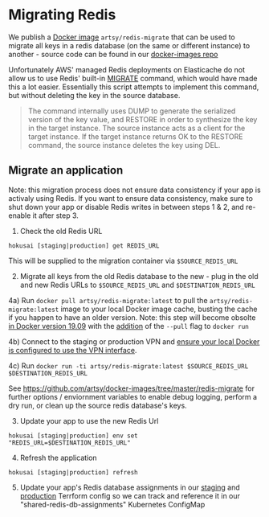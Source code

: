 # Migrating Redis

We publish a [Docker image](https://hub.docker.com/r/artsy/redis-migrate) `artsy/redis-migrate` that can be used to migrate all keys in a redis database (on the same or different instance) to another - source code can be found in our [docker-images repo](https://github.com/artsy/docker-images/tree/master/redis-migrate)

Unfortunately AWS' managed Redis deployments on Elasticache do not allow us to use Redis' built-in [MIGRATE](https://redis.io/commands/migrate) command, which would have made this a lot easier.  Essentially this script attempts to implement this command, but without deleting the key in the source database.

> The command internally uses DUMP to generate the serialized version of the key value, and RESTORE in order to synthesize the key in the target instance. The source instance acts as a client for the target instance. If the target instance returns OK to the RESTORE command, the source instance deletes the key using DEL.

## Migrate an application

Note: this migration process does not ensure data consistency if your app is activaly using Redis.  If you want to ensure data consistency, make sure to shut down your app or disable Redis writes in between steps 1 & 2, and re-enable it after step 3.

1) Check the old Redis URL

```
hokusai [staging|production] get REDIS_URL
```

This will be supplied to the migration container via `$SOURCE_REDIS_URL`

2) Migrate all keys from the old Redis database to the new - plug in the old and new Redis URLs to `$SOURCE_REDIS_URL` and `$DESTINATION_REDIS_URL`


4a) Run `docker pull artsy/redis-migrate:latest` to pull the `artsy/redis-migrate:latest` image to your local Docker image cache, busting the cache if you happen to have an older version.  Note:  this step will become obsolte [in Docker version 19.09](https://github.com/moby/moby/issues/13331#issuecomment-493531462) with the [addition](https://github.com/docker/cli/pull/1498) of the `--pull` flag to `docker run`

4b) Connect to the staging or production VPN and [ensure your local Docker is configured to use the VPN interface](https://www.notion.so/artsy/VPN-Configuration-60798c292185407687356997bf251d8c).

4c) Run `docker run -ti artsy/redis-migrate:latest $SOURCE_REDIS_URL $DESTINATION_REDIS_URL`

See https://github.com/artsy/docker-images/tree/master/redis-migrate for further options / enviornment variables to enable debug logging, perform a dry run, or clean up the source redis database's keys.

3) Update your app to use the new Redis Url

```
hokusai [staging|production] env set "REDIS_URL=$DESTINATION_REDIS_URL"
```

4) Refresh the application

```
hokusai [staging|production] refresh
```

5) Update your app's Redis database assignments in our [staging](https://github.com/artsy/infrastructure/blob/master/terraform/staging/redis-database-assignments.tf) and [production](https://github.com/artsy/infrastructure/blob/master/terraform/production/redis-database-assignments.tf) Terrform config so we can track and reference it in our "shared-redis-db-assignments" Kubernetes ConfigMap
